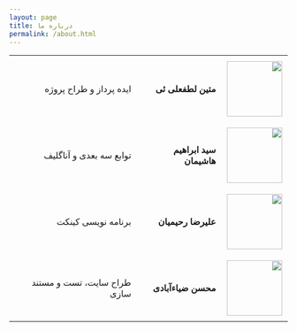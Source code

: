 ```yaml
---
layout: page
title: درباره ما
permalink: /about.html
---
```

<center>
<table dir="rtl" border="0">
	<tr>
		<td style="padding: 10px; text-align: center"><img src="/assets/about/matin.JPG" height="100px"/></td>
		<td style="padding: 10px"><b>متین لطفعلی ئی</b></td>
		<td style="padding: 10px">ایده پرداز و طراح پروژه</td>	
	</tr>
	<tr>
		<td style="padding: 10px; text-align: center"><img src="/assets/about/ostad.JPG" height="100px"/></td>
		<td style="padding: 10px"><b>سید ابراهیم هاشیمان</b></td>
		<td style="padding: 10px">توابع سه بعدی و آناگلیف</td>
	</tr>
	<tr>
		<td style="padding: 10px; text-align: center"><img src="/assets/about/alireza.JPG" height="100px"/></td>
		<td style="padding: 10px"><b>علیرضا رحیمیان</b></td>
		<td style="padding: 10px">برنامه نویسی کینکت</td>
	</tr>
	<tr>
		<td style="padding: 10px; text-align: center"><img src="/assets/about/mohsen.JPG" height="100px"/></td>
		<td style="padding: 10px"><b>محسن ضیاءآبادی</b></td>
		<td style="padding: 10px">طراح سایت، تست و مستند سازی</td>
	</tr>
</table>
</center>
